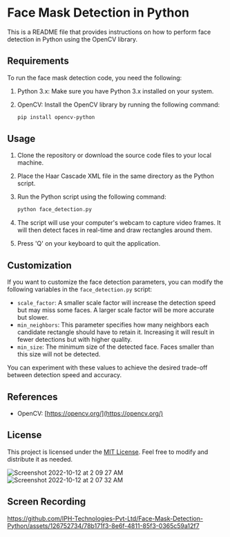 # Face Mask Detection in Python

This is a README file that provides instructions on how to perform face detection in Python using the OpenCV library.

## Requirements

To run the face mask detection code, you need the following:

1. Python 3.x: Make sure you have Python 3.x installed on your system.
2. OpenCV: Install the OpenCV library by running the following command:

   ```bash
   pip install opencv-python
   ```

## Usage

1. Clone the repository or download the source code files to your local machine.

2. Place the Haar Cascade XML file in the same directory as the Python script.

3. Run the Python script using the following command:

   ```bash
   python face_detection.py
   ```

4. The script will use your computer's webcam to capture video frames. It will then detect faces in real-time and draw rectangles around them.

5. Press 'Q' on your keyboard to quit the application.

## Customization

If you want to customize the face detection parameters, you can modify the following variables in the `face_detection.py` script:

- `scale_factor`: A smaller scale factor will increase the detection speed but may miss some faces. A larger scale factor will be more accurate but slower.
- `min_neighbors`: This parameter specifies how many neighbors each candidate rectangle should have to retain it. Increasing it will result in fewer detections but with higher quality.
- `min_size`: The minimum size of the detected face. Faces smaller than this size will not be detected.

You can experiment with these values to achieve the desired trade-off between detection speed and accuracy.

## References

- OpenCV: [https://opencv.org/](https://opencv.org/)

## License

This project is licensed under the [MIT License](LICENSE). Feel free to modify and distribute it as needed.

![Screenshot 2022-10-12 at 2 09 27 AM](https://user-images.githubusercontent.com/78723011/195432070-1f361799-6455-4127-b586-938a74b7e53a.png)
![Screenshot 2022-10-12 at 2 07 32 AM](https://user-images.githubusercontent.com/78723011/195432216-d4d012bf-2400-4d4b-8273-8739c6198488.png)

## Screen Recording 

https://github.com/IPH-Technologies-Pvt-Ltd/Face-Mask-Detection-Python/assets/126752734/78b171f3-8e6f-4811-85f3-0365c59a12f7



